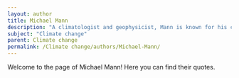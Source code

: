```yaml
---
layout: author
title: Michael Mann
description: "A climatologist and geophysicist, Mann is known for his contributions to climate science, including the 'hockey stick graph' that illustrates rising global temperatures."
subject: "Climate change"
parent: Climate change
permalink: /Climate change/authors/Michael-Mann/
---
```


Welcome to the page of Michael Mann! Here you can find their quotes.
